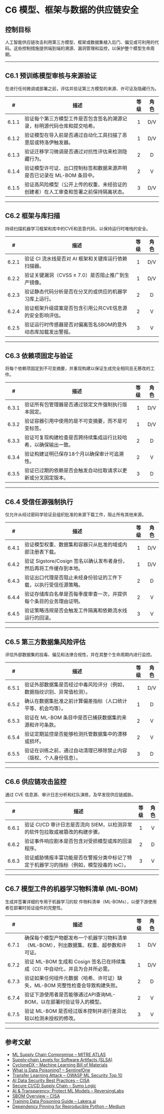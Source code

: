 # C6 模型、框架与数据的供应链安全

## 控制目标

人工智能供应链攻击利用第三方模型、框架或数据集植入后门、偏见或可利用的代码。这些控制措施提供端到端的溯源、漏洞管理和监控，以保护整个模型生命周期。

---

## C6.1 预训练模型审核与来源验证

在进行任何微调或部署之前，评估并验证第三方模型的来源、许可证及隐藏行为。

|   #   | 描述                                         | 等级  | 角色  |
| :---: | ------------------------------------------ | :-: | :-: |
| 6.1.1 | 验证每个第三方模型工件是否包含签名的溯源记录，标明源代码仓库和提交哈希。       |  1  | D/V |
| 6.1.2 | 验证模型在导入前是否通过自动化工具扫描了恶意层或特洛伊触发器。            |  1  | D/V |
| 6.1.3 | 验证迁移学习微调是否通过对抗性评估来检测隐藏行为。                  |  2  |  D  |
| 6.1.4 | 验证模型许可证、出口控制标签和数据来源声明是否已记录在 ML-BOM 条目中。    |  2  |  V  |
| 6.1.5 | 验证高风险模型（公开上传的权重、未经验证的创建者）在人工审查和签署之前保持隔离状态。 |  3  | D/V |

---

## C6.2 框架与库扫描

持续扫描机器学习框架和库中的CVE和恶意代码，以保持运行时堆栈的安全。

|   #   | 描述                               | 等级  | 角色  |
| :---: | -------------------------------- | :-: | :-: |
| 6.2.1 | 验证 CI 流水线是否对 AI 框架和关键库运行依赖扫描器。   |  1  | D/V |
| 6.2.2 | 验证关键漏洞（CVSS ≥ 7.0）是否阻止推广到生产镜像。   |  1  | D/V |
| 6.2.3 | 验证静态代码分析是否在分叉的或供应的机器学习库上运行。      |  2  |  D  |
| 6.2.4 | 验证框架升级提案是否包含引用公共CVE信息源的安全影响评估。   |  2  |  V  |
| 6.2.5 | 验证运行时传感器是否对偏离签名SBOM的意外动态库加载发出警报。 |  3  |  V  |

---

## C6.3 依赖项固定与验证

将每个依赖项固定到不可变摘要，并重现构建以保证生成完全相同且无篡改的工件。

|   #   | 描述                              | 等级  | 角色  |
| :---: | ------------------------------- | :-: | :-: |
| 6.3.1 | 验证所有包管理器是否通过锁定文件强制执行版本固定。       |  1  | D/V |
| 6.3.2 | 验证容器引用中使用的是不可变摘要，而不是可变标签。       |  1  | D/V |
| 6.3.3 | 验证可复现构建检查是否跨持续集成运行比较哈希，以确保输出一致。 |  2  |  D  |
| 6.3.4 | 验证构建证明已保存18个月以确保审计可追溯性。         |  2  |  V  |
| 6.3.5 | 验证已过期的依赖是否会触发自动拉取请求以更新或分叉固定版本。  |  3  |  D  |

---

## C6.4 受信任源强制执行

仅允许从经过密码学验证且组织批准的来源下载工件，阻止所有其他来源。

|   #   | 描述                                         | 等级  | 角色  |
| :---: | ------------------------------------------ | :-: | :-: |
| 6.4.1 | 验证模型权重、数据集和容器只从批准的域或内部注册表下载。               |  1  | D/V |
| 6.4.2 | 验证 Sigstore/Cosign 签名以确认发布者身份，然后再将工件缓存到本地。 |  1  | D/V |
| 6.4.3 | 验证出口代理是否阻止未经身份验证的工件下载，以执行受信任源策略。           |  2  |  D  |
| 6.4.4 | 验证存储库白名单是否每季度审查一次，并提供每个条目的业务理由证明。          |  2  |  V  |
| 6.4.5 | 验证策略违规是否会触发工件隔离和依赖流水线运行的回滚。                |  3  |  V  |

---

## C6.5 第三方数据集风险评估

评估外部数据集的投毒、偏见和法律合规性，并在其整个生命周期内进行监控。

|   #   | 描述                                  | 等级  | 角色  |
| :---: | ----------------------------------- | :-: | :-: |
| 6.5.1 | 验证外部数据集是否经过中毒风险评分（例如，数据指纹识别、异常值检测）。 |  1  | D/V |
| 6.5.2 | 确认在数据集批准之前计算偏差指标（人口统计平等、机会均等）。      |  1  |  D  |
| 6.5.3 | 验证在 ML-BOM 条目中是否已捕获数据集的来源和许可条款。     |  2  |  V  |
| 6.5.4 | 验证定期监控是否能够检测托管数据集中的漂移或损坏。           |  2  |  V  |
| 6.5.5 | 验证在训练之前，通过自动清理已移除禁止内容（版权、个人身份信息）。   |  3  |  D  |

---

## C6.6 供应链攻击监控

通过 CVE 信息源、审计日志分析和红队演练，及早发现供应链威胁。

|   #   | 描述                                             | 等级  | 角色  |
| :---: | ---------------------------------------------- | :-: | :-: |
| 6.6.1 | 验证 CI/CD 审计日志是否流向 SIEM，以检测异常的软件包拉取或被篡改的构建步骤。   |  1  |  V  |
| 6.6.2 | 验证事件响应剧本是否包含对受损模型或库的回滚程序。                      |  2  |  D  |
| 6.6.3 | 验证威胁情报丰富功能是否在警报分类中标记了特定于机器学习的指标（例如，模型投毒的 IoC）。 |  3  |  V  |

---

## C6.7 模型工件的机器学习物料清单 (ML-BOM)

生成并签署详细的专用于机器学习的软 件物料清单（ML-BOMs），以便下游使用者在部署时验证组件的完整性。

|   #   | 描述                                              | 等级  | 角色  |
| :---: | ----------------------------------------------- | :-: | :-: |
| 6.7.1 | 确保每个模型产物都发布一个机器学习物料清单（ML-BOM），列出数据集、权重、超参数和许可证。 |  1  | D/V |
| 6.7.2 | 验证 ML-BOM 生成和 Cosign 签名已在持续集成（CI）中自动化，并且为合并所必需。 |  1  | D/V |
| 6.7.3 | 验证如果任何组件元数据（哈希、许可证）缺失，ML-BOM 完整性检查会导致构建失败。      |  2  |  D  |
| 6.7.4 | 验证下游使用者是否能够通过API查询ML-BOM，以在部署时验证导入的模型。          |  2  |  V  |
| 6.7.5 | 验证 ML-BOM 是否经过版本控制并进行差异比较以检测未授权的修改。             |  3  |  V  |

---

## 参考文献

* [ML Supply Chain Compromise – MITRE ATLAS](https://misp-galaxy.org/mitre-atlas-attack-pattern/)
* [Supply‑chain Levels for Software Artifacts (SLSA)](https://slsa.dev/)
* [CycloneDX – Machine Learning Bill of Materials](https://cyclonedx.org/capabilities/mlbom/)
* [What is Data Poisoning? – SentinelOne](https://www.sentinelone.com/cybersecurity-101/cybersecurity/data-poisoning/)
* [Transfer Learning Attack – OWASP ML Security Top 10](https://owasp.org/www-project-machine-learning-security-top-10/docs/ML07_2023-Transfer_Learning_Attack)
* [AI Data Security Best Practices – CISA](https://www.cisa.gov/news-events/cybersecurity-advisories/aa25-142a)
* [Secure CI/CD Supply Chain – Sumo Logic](https://www.sumologic.com/blog/secure-azure-devops-github-supply-chain-attacks)
* [AI & Transparency: Protect ML Models – ReversingLabs](https://www.reversinglabs.com/blog/ai-and-transparency-how-ml-model-creators-can-protect-against-supply-chain-attacks)
* [SBOM Overview – CISA](https://www.cisa.gov/sbom)
* [Training Data Poisoning Guide – Lakera.ai](https://www.lakera.ai/blog/training-data-poisoning)
* [Dependency Pinning for Reproducible Python – Medium](https://medium.com/data-science-collective/guarantee-a-locked-reproducible-environment-with-every-python-run-c0e2bf19fb53)

